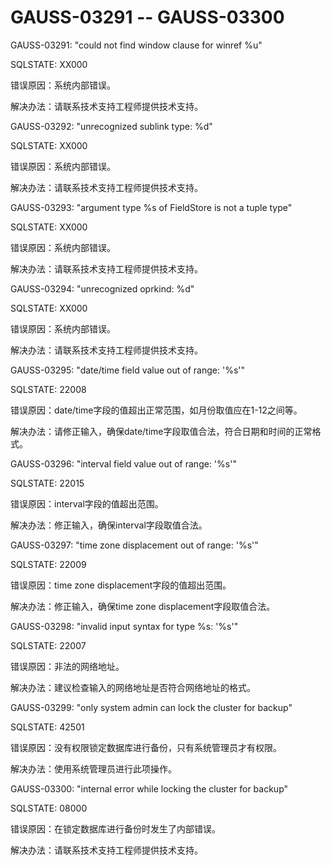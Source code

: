 # GAUSS-03291 -- GAUSS-03300<a name="ZH-CN_TOPIC_0302073330"></a>

GAUSS-03291: "could not find window clause for winref %u"

SQLSTATE: XX000

错误原因：系统内部错误。

解决办法：请联系技术支持工程师提供技术支持。

GAUSS-03292: "unrecognized sublink type: %d"

SQLSTATE: XX000

错误原因：系统内部错误。

解决办法：请联系技术支持工程师提供技术支持。

GAUSS-03293: "argument type %s of FieldStore is not a tuple type"

SQLSTATE: XX000

错误原因：系统内部错误。

解决办法：请联系技术支持工程师提供技术支持。

GAUSS-03294: "unrecognized oprkind: %d"

SQLSTATE: XX000

错误原因：系统内部错误。

解决办法：请联系技术支持工程师提供技术支持。

GAUSS-03295: "date/time field value out of range: '%s'"

SQLSTATE: 22008

错误原因：date/time字段的值超出正常范围，如月份取值应在1-12之间等。

解决办法：请修正输入，确保date/time字段取值合法，符合日期和时间的正常格式。

GAUSS-03296: "interval field value out of range: '%s'"

SQLSTATE: 22015

错误原因：interval字段的值超出范围。

解决办法：修正输入，确保interval字段取值合法。

GAUSS-03297: "time zone displacement out of range: '%s'"

SQLSTATE: 22009

错误原因：time zone displacement字段的值超出范围。

解决办法：修正输入，确保time zone displacement字段取值合法。

GAUSS-03298: "invalid input syntax for type %s: '%s'"

SQLSTATE: 22007

错误原因：非法的网络地址。

解决办法：建议检查输入的网络地址是否符合网络地址的格式。

GAUSS-03299: "only system admin can lock the cluster for backup"

SQLSTATE: 42501

错误原因：没有权限锁定数据库进行备份，只有系统管理员才有权限。

解决办法：使用系统管理员进行此项操作。

GAUSS-03300: "internal error while locking the cluster for backup"

SQLSTATE: 08000

错误原因：在锁定数据库进行备份时发生了内部错误。

解决办法：请联系技术支持工程师提供技术支持。

